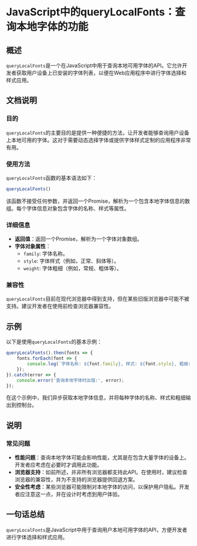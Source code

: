 <!--
Meta Description: # JavaScript中的queryLocalFonts：查询本地字体的功能 ## 概述 `queryLocalFonts`是一个在JavaScript中用于查询本地可用字体的API。它允许开发者获取用户设备上已安装的字体列表，以便在Web应用程序中进行字体选择和样式应用。 ## 文档说明 ###...
Meta Keywords: querylocalfonts, font, error, javascript, family
-->

# JavaScript中的queryLocalFonts：查询本地字体的功能

## 概述
`queryLocalFonts`是一个在JavaScript中用于查询本地可用字体的API。它允许开发者获取用户设备上已安装的字体列表，以便在Web应用程序中进行字体选择和样式应用。

## 文档说明
### 目的
`queryLocalFonts`的主要目的是提供一种便捷的方法，让开发者能够查询用户设备上本地可用的字体。这对于需要动态选择字体或提供字体样式定制的应用程序非常有用。

### 使用方法
`queryLocalFonts`函数的基本语法如下：

```javascript
queryLocalFonts()
```

该函数不接受任何参数，并返回一个Promise，解析为一个包含本地字体信息的数组。每个字体信息对象包含字体的名称、样式等属性。

### 详细信息
- **返回值**：返回一个Promise，解析为一个字体对象数组。
- **字体对象属性**：
  - `family`: 字体名称。
  - `style`: 字体样式（例如，正常、斜体等）。
  - `weight`: 字体粗细（例如，常规、粗体等）。
  
### 兼容性
`queryLocalFonts`目前在现代浏览器中得到支持，但在某些旧版浏览器中可能不被支持。建议开发者在使用前检查浏览器兼容性。

## 示例
以下是使用`queryLocalFonts`的基本示例：

```javascript
queryLocalFonts().then(fonts => {
    fonts.forEach(font => {
        console.log(`字体名称: ${font.family}, 样式: ${font.style}, 粗细: ${font.weight}`);
    });
}).catch(error => {
    console.error('查询本地字体时出错:', error);
});
```

在这个示例中，我们异步获取本地字体信息，并将每种字体的名称、样式和粗细输出到控制台。

## 说明
### 常见问题
- **性能问题**：查询本地字体可能会影响性能，尤其是在包含大量字体的设备上。开发者应考虑在必要时才调用此功能。
- **浏览器支持**：如前所述，并非所有浏览器都支持此API。在使用时，建议检查浏览器的兼容性，并为不支持的浏览器提供回退方案。
- **安全性考虑**：某些浏览器可能限制对本地字体的访问，以保护用户隐私。开发者应注意这一点，并在设计时考虑到用户体验。

## 一句话总结
`queryLocalFonts`是JavaScript中用于查询用户本地可用字体的API，方便开发者进行字体选择和样式应用。